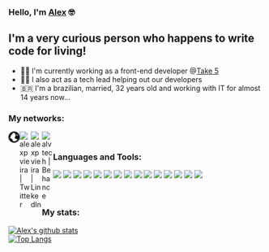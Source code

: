 ### Hello, I'm [Alex][website] 🤓

## I'm a very curious person who happens to write code for living!
- 👨‍💻 I'm currently working as a front-end developer @[Take 5][take5]
- 🕵️‍♂️ I also act as a tech lead helping out our developers
- 🇧🇷 I'm a brazilian, married, 32 years old and working with IT for almost 14 years now...

### My networks:

[<img align="left" alt="alexvieira.dev" width="22px" src="https://raw.githubusercontent.com/iconic/open-iconic/master/svg/globe.svg" />][website]
[<img align="left" alt="alexpvieira | Twitter" width="22px" src="https://cdn.jsdelivr.net/npm/simple-icons@v3/icons/twitter.svg" />][twitter]
[<img align="left" alt="alexpvieira | LinkedIn" width="22px" src="https://cdn.jsdelivr.net/npm/simple-icons@v3/icons/linkedin.svg" />][linkedin]
[<img align="left" alt="alvtech | Behance" width="22px" src="https://cdn.jsdelivr.net/npm/simple-icons@v3/icons/behance.svg" />][behance]

<br />

### Languages and Tools:

![](https://img.shields.io/badge/OS-MacOS-informational?style=flat&logo=apple&logoColor=white&color=999999)
![](https://img.shields.io/badge/OS-Linux-informational?style=flat&logo=linux&logoColor=white&color=FCC624)
![](https://img.shields.io/badge/Code-JavaScript-informational?style=flat&logo=javascript&logoColor=white&color=F7DF1E)
![](https://img.shields.io/badge/Code-VueJS-informational?style=flat&logo=vue.js&logoColor=white&color=4FC08D)
![](https://img.shields.io/badge/Code-Node.js-informational?style=flat&logo=node.js&logoColor=white&color=339933)
![](https://img.shields.io/badge/Code-HTML-informational?style=flat&logo=html5&logoColor=white&color=E34F26)
![](https://img.shields.io/badge/Code-CSS-informational?style=flat&logo=css3&logoColor=white&color=1572B6)
![](https://img.shields.io/badge/Code-Stylus-informational?style=flat&logo=stylus&logoColor=white&color=333333)
![](https://img.shields.io/badge/Shell-Zsh-informational?style=flat&logo=gnu-bash&logoColor=white&color=4EAA25)
![](https://img.shields.io/badge/Cloud-Firebase-informational?style=flat&logo=firebase&logoColor=white&color=FFCA28)
![](https://img.shields.io/badge/Cloud-AWS-informational?style=flat&logo=amazon-aws&logoColor=white&color=232F3E)
![](https://img.shields.io/badge/Cloud-Azure-informational?style=flat&logo=microsoft-azure&logoColor=white&color=0089D6)
![](https://img.shields.io/badge/Tools-VSCode-informational?style=flat&logo=visual-studio-code&logoColor=white&color=007ACC)
![](https://img.shields.io/badge/Tools-Git-informational?style=flat&logo=git&logoColor=white&color=F05032)
![](https://img.shields.io/badge/Tools-Github-informational?style=flat&logo=github&logoColor=white&color=181717)

<br />

### My stats:

[![Alex's github stats](https://github-readme-stats.vercel.app/api?username=alexpvieira&count_private=true&show_icons=true)](https://github.com/anuraghazra/github-readme-stats)
<br />
[![Top Langs](https://github-readme-stats.vercel.app/api/top-langs/?username=alexpvieira&hide=java,objective-c&layout=compact)](https://github.com/anuraghazra/github-readme-stats)

[website]: https://alexvieira.dev
[twitter]: https://twitter.com/alexpvieira
[linkedin]: https://linkedin.com/in/alexpvieira
[behance]: https://www.behance.net/alvtech
[take5]: https://take5lms.com